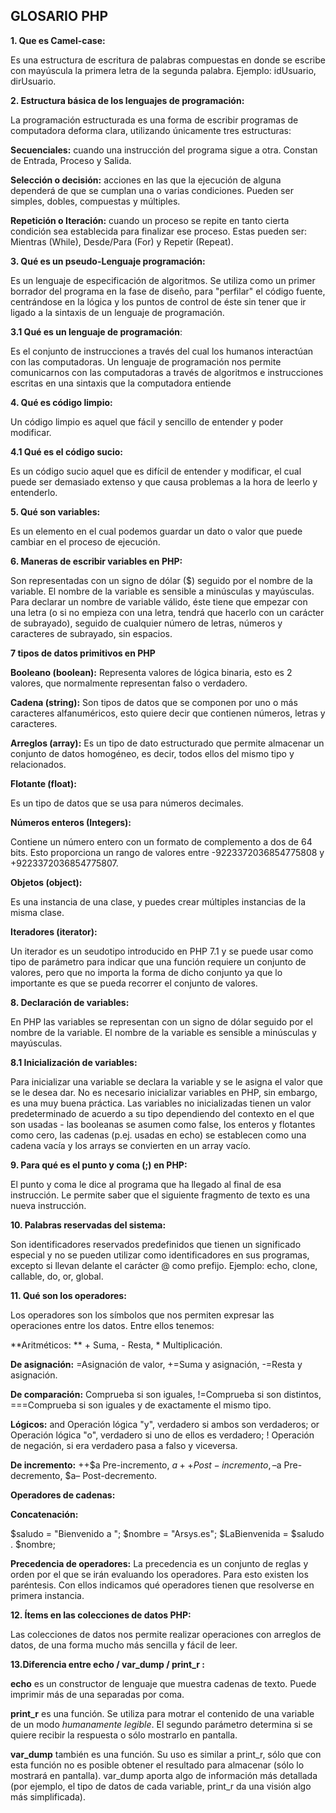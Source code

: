 ## GLOSARIO PHP

**1. Que es Camel-case:**

Es una estructura de escritura de palabras compuestas en donde se escribe con mayúscula la primera letra de la segunda palabra. Ejemplo: idUsuario, dirUsuario.

**2. Estructura básica de los lenguajes de programación:**

La programación estructurada es una forma de escribir programas de computadora deforma clara, utilizando únicamente tres estructuras: 

**Secuenciales:** cuando una instrucción del programa sigue a otra. Constan de Entrada, Proceso y Salida.

**Selección o decisión:** acciones en las que la ejecución de alguna dependerá de que se cumplan una o varias condiciones.  Pueden ser simples, dobles, compuestas y múltiples.

**Repetición o Iteración:** cuando un proceso se repite en tanto cierta condición sea establecida para finalizar ese proceso.  Estas pueden ser: Mientras (While), Desde/Para (For) y Repetir (Repeat).

**3. Qué es un pseudo-Lenguaje programación:**

Es un lenguaje de especificación de algoritmos. Se utiliza como un primer borrador del programa en la fase de diseño, para "perfilar" el código fuente, centrándose en la lógica y los puntos de control de éste sin tener que ir ligado a la sintaxis de un lenguaje de programación.

**3.1 Qué es un lenguaje de programación**:

 Es el conjunto de instrucciones a través del cual los humanos interactúan con las computadoras. Un lenguaje de programación nos permite comunicarnos con las computadoras a través de algoritmos e instrucciones escritas en una sintaxis que la computadora entiende

**4. Qué es código limpio:**

Un código limpio es aquel que fácil y sencillo de entender y poder modificar.

**4.1 Qué es el código sucio:**

Es un código sucio aquel que es difícil de entender y modificar, el cual puede ser demasiado extenso y que causa problemas a la hora de leerlo y entenderlo.

**5. Qué son variables:**

Es un elemento en el cual podemos guardar un dato o valor que puede cambiar en el proceso de ejecución.

**6. Maneras de escribir variables en PHP:**

Son representadas con un signo de dólar ($) seguido por el nombre de la variable. El nombre de la variable es sensible a minúsculas y mayúsculas. Para declarar un nombre de variable válido, éste tiene que empezar con una letra (o si no empieza con una letra, tendrá que hacerlo con un carácter de subrayado), seguido de cualquier número de letras, números y caracteres de subrayado, sin espacios.

**7 tipos de datos primitivos en PHP**

**Booleano (boolean):** Representa valores de lógica binaria, esto es 2 valores, que normalmente representan falso o verdadero.

**Cadena (string):** Son tipos de datos que se componen por uno o más caracteres alfanuméricos, esto quiere decir que contienen números, letras y caracteres.

**Arreglos (array):** Es un tipo de dato estructurado que permite almacenar un conjunto de datos homogéneo, es decir, todos ellos del mismo tipo y relacionados.

**Flotante (float):**

Es un tipo de datos que se usa para números decimales.

**Números enteros (Integers):**

Contiene un número entero con un formato de complemento a dos de 64 bits. Esto proporciona un rango de valores entre -9223372036854775808 y +9223372036854775807.

**Objetos (object):**

Es una instancia de una clase, y puedes crear múltiples instancias de la misma clase.

**Iteradores (iterator):**

Un iterador es un seudotipo introducido en PHP 7.1 y se puede usar como tipo de parámetro para indicar que una función requiere un conjunto de valores, pero que no importa la forma de dicho conjunto ya que lo importante es que se pueda recorrer el conjunto de valores.

**8. Declaración de variables:**

En PHP las variables se representan con un signo de dólar seguido por el nombre de la variable. El nombre de la variable es sensible a minúsculas y mayúsculas.

**8.1 Inicialización de variables:**

Para inicializar una variable se declara la variable y se le asigna el valor que se le desea dar. No es necesario inicializar variables en PHP, sin embargo, es una muy buena práctica. Las variables no inicializadas tienen un valor predeterminado de acuerdo a su tipo dependiendo del contexto en el que son usadas - las booleanas se asumen como false, los enteros y flotantes como cero, las cadenas (p.ej. usadas en echo) se establecen como una cadena vacía y los arrays se convierten en un array vacío.

**9. Para qué es el punto y coma (;) en PHP:**

El punto y coma le dice al programa que ha llegado al final de esa instrucción. Le permite saber que el siguiente fragmento de texto es una nueva instrucción.

**10. Palabras reservadas del sistema:**

Son identificadores reservados predefinidos que tienen un significado especial y no se pueden utilizar como identificadores en sus programas, excepto si llevan delante el carácter @ como prefijo. Ejemplo: echo, clone, callable, do, or, global.

**11. Qué son los operadores:**

Los operadores son los símbolos que nos permiten expresar las operaciones entre los datos. Entre ellos tenemos:

**Aritméticos: ** + Suma, - Resta, * Multiplicación.

**De asignación:** =Asignación de valor, +=Suma y asignación, -=Resta y asignación.

**De comparación:** Comprueba si son iguales, !=Comprueba si son distintos, ===Comprueba si son iguales y de exactamente el mismo tipo.

**Lógicos:** and Operación lógica "y", verdadero si ambos son verdaderos; or Operación lógica "o", verdadero si uno de ellos es verdadero; ! Operación de negación, si era verdadero pasa a falso y viceversa.

**De incremento:** ++$a Pre-incremento, $a++ Post-incremento, –$a Pre-decremento, $a– Post-decremento.

**Operadores de cadenas:** 

**Concatenación:**

$saludo = "Bienvenido a ";
$nombre = "Arsys.es";
$LaBienvenida = $saludo . $nombre;

**Precedencia de operadores:**
La precedencia es un conjunto de reglas y orden por el que se irán evaluando los operadores. Para esto existen los paréntesis. Con ellos indicamos qué operadores tienen que resolverse en primera instancia.

**12. Ítems en las colecciones de datos PHP:**



Las colecciones de datos nos permite realizar operaciones con arreglos de datos, de una forma mucho más sencilla y fácil de leer.

**13.Diferencia entre echo / var_dump / print_r :** 

**echo** es un constructor de lenguaje que muestra cadenas de texto. Puede imprimir más de una separadas por coma.

**print_r** es una función. Se utiliza para motrar el contenido de una variable de un modo *humanamente legible*. El segundo parámetro determina si se quiere recibir la respuesta o sólo mostrarlo en pantalla.

**var_dump** también es una función. Su uso es similar a print_r, sólo que con esta función no es posible obtener el resultado para almacenar (sólo lo mostrará en pantalla). var_dump aporta algo de información más detallada (por ejemplo, el tipo de datos de cada variable, print_r da una visión algo más simplificada).





